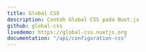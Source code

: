 ```yaml
---
title: Global CSS
description: Contoh Global CSS pada Nuxt.js
github: global-css
livedemo: https://global-css.nuxtjs.org
documentation: "/api/configuration-css"
---
```

